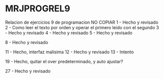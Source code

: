 # MRJPROGREL9
Relacion de ejercicios 9 de programacion
NO COPIAR
1 - Hecho y revisado
2 - Como leer el texto por orden y operar el primero leido con el segundo
3 - Hecho y revisado
4 - Hecho y revisado
5 - Hecho y revisado

8 - Hecho y revisado

11 - Hecho, interfaz malisima
12 - Hecho y revisado
13 - Intento

19 - Hecho, quitar el over predeterminado, y auto ajustar?

27 - Hecho y revisado